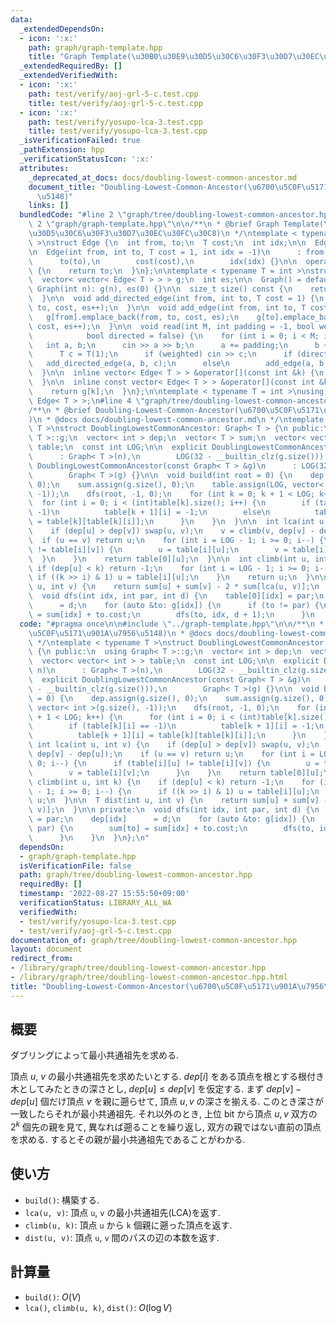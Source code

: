 ```yaml
---
data:
  _extendedDependsOn:
  - icon: ':x:'
    path: graph/graph-template.hpp
    title: "Graph Template(\u30B0\u30E9\u30D5\u30C6\u30F3\u30D7\u30EC\u30FC\u30C8)"
  _extendedRequiredBy: []
  _extendedVerifiedWith:
  - icon: ':x:'
    path: test/verify/aoj-grl-5-c.test.cpp
    title: test/verify/aoj-grl-5-c.test.cpp
  - icon: ':x:'
    path: test/verify/yosupo-lca-3.test.cpp
    title: test/verify/yosupo-lca-3.test.cpp
  _isVerificationFailed: true
  _pathExtension: hpp
  _verificationStatusIcon: ':x:'
  attributes:
    _deprecated_at_docs: docs/doubling-lowest-common-ancestor.md
    document_title: "Doubling-Lowest-Common-Ancestor(\u6700\u5C0F\u5171\u901A\u7956\
      \u5148)"
    links: []
  bundledCode: "#line 2 \"graph/tree/doubling-lowest-common-ancestor.hpp\"\n\n#line\
    \ 2 \"graph/graph-template.hpp\"\n\n/**\n * @brief Graph Template(\u30B0\u30E9\
    \u30D5\u30C6\u30F3\u30D7\u30EC\u30FC\u30C8)\n */\ntemplate < typename T = int\
    \ >\nstruct Edge {\n  int from, to;\n  T cost;\n  int idx;\n\n  Edge() = default;\n\
    \n  Edge(int from, int to, T cost = 1, int idx = -1)\n      : from(from),\n  \
    \      to(to),\n        cost(cost),\n        idx(idx) {}\n\n  operator int() const\
    \ {\n    return to;\n  }\n};\n\ntemplate < typename T = int >\nstruct Graph {\n\
    \  vector< vector< Edge< T > > > g;\n  int es;\n\n  Graph() = default;\n\n  explicit\
    \ Graph(int n): g(n), es(0) {}\n\n  size_t size() const {\n    return g.size();\n\
    \  }\n\n  void add_directed_edge(int from, int to, T cost = 1) {\n    g[from].emplace_back(from,\
    \ to, cost, es++);\n  }\n\n  void add_edge(int from, int to, T cost = 1) {\n \
    \   g[from].emplace_back(from, to, cost, es);\n    g[to].emplace_back(to, from,\
    \ cost, es++);\n  }\n\n  void read(int M, int padding = -1, bool weighted = false,\n\
    \            bool directed = false) {\n    for (int i = 0; i < M; i++) {\n   \
    \   int a, b;\n      cin >> a >> b;\n      a += padding;\n      b += padding;\n\
    \      T c = T(1);\n      if (weighted) cin >> c;\n      if (directed)\n     \
    \   add_directed_edge(a, b, c);\n      else\n        add_edge(a, b, c);\n    }\n\
    \  }\n\n  inline vector< Edge< T > > &operator[](const int &k) {\n    return g[k];\n\
    \  }\n\n  inline const vector< Edge< T > > &operator[](const int &k) const {\n\
    \    return g[k];\n  }\n};\n\ntemplate < typename T = int >\nusing Edges = vector<\
    \ Edge< T > >;\n#line 4 \"graph/tree/doubling-lowest-common-ancestor.hpp\"\n\n\
    /**\n * @brief Doubling-Lowest-Common-Ancestor(\u6700\u5C0F\u5171\u901A\u7956\u5148\
    )\n * @docs docs/doubling-lowest-common-ancestor.md\n */\ntemplate < typename\
    \ T >\nstruct DoublingLowestCommonAncestor: Graph< T > {\n public:\n  using Graph<\
    \ T >::g;\n  vector< int > dep;\n  vector< T > sum;\n  vector< vector< int > >\
    \ table;\n  const int LOG;\n\n  explicit DoublingLowestCommonAncestor(int n)\n\
    \      : Graph< T >(n),\n        LOG(32 - __builtin_clz(g.size())) {}\n\n  explicit\
    \ DoublingLowestCommonAncestor(const Graph< T > &g)\n      : LOG(32 - __builtin_clz(g.size())),\n\
    \        Graph< T >(g) {}\n\n  void build(int root = 0) {\n    dep.assign(g.size(),\
    \ 0);\n    sum.assign(g.size(), 0);\n    table.assign(LOG, vector< int >(g.size(),\
    \ -1));\n    dfs(root, -1, 0);\n    for (int k = 0; k + 1 < LOG; k++) {\n    \
    \  for (int i = 0; i < (int)table[k].size(); i++) {\n        if (table[k][i] ==\
    \ -1)\n          table[k + 1][i] = -1;\n        else\n          table[k + 1][i]\
    \ = table[k][table[k][i]];\n      }\n    }\n  }\n\n  int lca(int u, int v) {\n\
    \    if (dep[u] > dep[v]) swap(u, v);\n    v = climb(v, dep[v] - dep[u]);\n  \
    \  if (u == v) return u;\n    for (int i = LOG - 1; i >= 0; i--) {\n      if (table[i][u]\
    \ != table[i][v]) {\n        u = table[i][u];\n        v = table[i][v];\n    \
    \  }\n    }\n    return table[0][u];\n  }\n\n  int climb(int u, int k) {\n   \
    \ if (dep[u] < k) return -1;\n    for (int i = LOG - 1; i >= 0; i--) {\n     \
    \ if ((k >> i) & 1) u = table[i][u];\n    }\n    return u;\n  }\n\n  T dist(int\
    \ u, int v) {\n    return sum[u] + sum[v] - 2 * sum[lca(u, v)];\n  }\n\n private:\n\
    \  void dfs(int idx, int par, int d) {\n    table[0][idx] = par;\n    dep[idx]\
    \      = d;\n    for (auto &to: g[idx]) {\n      if (to != par) {\n        sum[to]\
    \ = sum[idx] + to.cost;\n        dfs(to, idx, d + 1);\n      }\n    }\n  }\n};\n"
  code: "#pragma once\n\n#include \"../graph-template.hpp\"\n\n/**\n * @brief Doubling-Lowest-Common-Ancestor(\u6700\
    \u5C0F\u5171\u901A\u7956\u5148)\n * @docs docs/doubling-lowest-common-ancestor.md\n\
    \ */\ntemplate < typename T >\nstruct DoublingLowestCommonAncestor: Graph< T >\
    \ {\n public:\n  using Graph< T >::g;\n  vector< int > dep;\n  vector< T > sum;\n\
    \  vector< vector< int > > table;\n  const int LOG;\n\n  explicit DoublingLowestCommonAncestor(int\
    \ n)\n      : Graph< T >(n),\n        LOG(32 - __builtin_clz(g.size())) {}\n\n\
    \  explicit DoublingLowestCommonAncestor(const Graph< T > &g)\n      : LOG(32\
    \ - __builtin_clz(g.size())),\n        Graph< T >(g) {}\n\n  void build(int root\
    \ = 0) {\n    dep.assign(g.size(), 0);\n    sum.assign(g.size(), 0);\n    table.assign(LOG,\
    \ vector< int >(g.size(), -1));\n    dfs(root, -1, 0);\n    for (int k = 0; k\
    \ + 1 < LOG; k++) {\n      for (int i = 0; i < (int)table[k].size(); i++) {\n\
    \        if (table[k][i] == -1)\n          table[k + 1][i] = -1;\n        else\n\
    \          table[k + 1][i] = table[k][table[k][i]];\n      }\n    }\n  }\n\n \
    \ int lca(int u, int v) {\n    if (dep[u] > dep[v]) swap(u, v);\n    v = climb(v,\
    \ dep[v] - dep[u]);\n    if (u == v) return u;\n    for (int i = LOG - 1; i >=\
    \ 0; i--) {\n      if (table[i][u] != table[i][v]) {\n        u = table[i][u];\n\
    \        v = table[i][v];\n      }\n    }\n    return table[0][u];\n  }\n\n  int\
    \ climb(int u, int k) {\n    if (dep[u] < k) return -1;\n    for (int i = LOG\
    \ - 1; i >= 0; i--) {\n      if ((k >> i) & 1) u = table[i][u];\n    }\n    return\
    \ u;\n  }\n\n  T dist(int u, int v) {\n    return sum[u] + sum[v] - 2 * sum[lca(u,\
    \ v)];\n  }\n\n private:\n  void dfs(int idx, int par, int d) {\n    table[0][idx]\
    \ = par;\n    dep[idx]      = d;\n    for (auto &to: g[idx]) {\n      if (to !=\
    \ par) {\n        sum[to] = sum[idx] + to.cost;\n        dfs(to, idx, d + 1);\n\
    \      }\n    }\n  }\n};\n"
  dependsOn:
  - graph/graph-template.hpp
  isVerificationFile: false
  path: graph/tree/doubling-lowest-common-ancestor.hpp
  requiredBy: []
  timestamp: '2022-08-27 15:55:50+09:00'
  verificationStatus: LIBRARY_ALL_WA
  verifiedWith:
  - test/verify/yosupo-lca-3.test.cpp
  - test/verify/aoj-grl-5-c.test.cpp
documentation_of: graph/tree/doubling-lowest-common-ancestor.hpp
layout: document
redirect_from:
- /library/graph/tree/doubling-lowest-common-ancestor.hpp
- /library/graph/tree/doubling-lowest-common-ancestor.hpp.html
title: "Doubling-Lowest-Common-Ancestor(\u6700\u5C0F\u5171\u901A\u7956\u5148)"
---
```

## 概要
ダブリングによって最小共通祖先を求める.

頂点 $u$, $v$ の最小共通祖先を求めたいとする. $dep[i]$ をある頂点を根とする根付き木としてみたときの深さとし, $dep[u] \leq dep[v]$ を仮定する. まず $dep[v] - dep[u]$ 個だけ頂点 $v$ を親に遡らせて, 頂点 $u, v$ の深さを揃える. このとき深さが一致したらそれが最小共通祖先. それ以外のとき, 上位 bit から頂点 $u, v$ 双方の $2^k$ 個先の親を見て, 異なれば遡ることを繰り返し, 双方の親ではない直前の頂点を求める. するとその親が最小共通祖先であることがわかる.

## 使い方

* `build()`: 構築する.
* `lca(u, v)`: 頂点 `u`, `v` の最小共通祖先(LCA)を返す.
* `climb(u, k)`: 頂点 `u` から `k` 個親に遡った頂点を返す.
* `dist(u, v)`: 頂点 `u`, `v` 間のパスの辺の本数を返す.

## 計算量

* `build()`: $O(V)$
* `lca()`, `climb(u, k)`, `dist()`: $O(\log V)$
